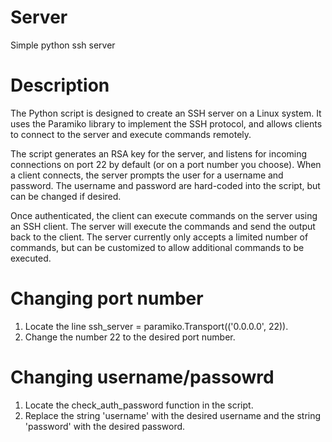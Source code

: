 # Server
Simple python ssh server

# Description
The Python script is designed to create an SSH server on a Linux system. 
It uses the Paramiko library to implement the SSH protocol, and allows clients to connect to 
the server and execute commands remotely.

The script generates an RSA key for the server, and listens for incoming connections on port 22 by default (or on a port number you choose). 
When a client connects, the server prompts the user for a username and password. The username and password are hard-coded into the script, 
but can be changed if desired.

Once authenticated, the client can execute commands on the server using an SSH client. 
The server will execute the commands and send the output back to the client. The server currently only accepts a limited number of commands, 
but can be customized to allow additional commands to be executed.


# Changing port number
1. Locate the line ssh_server = paramiko.Transport(('0.0.0.0', 22)).
2. Change the number 22 to the desired port number.

# Changing username/passowrd
1. Locate the check_auth_password function in the script.
2. Replace the string 'username' with the desired username and the string 'password' with the desired password.




